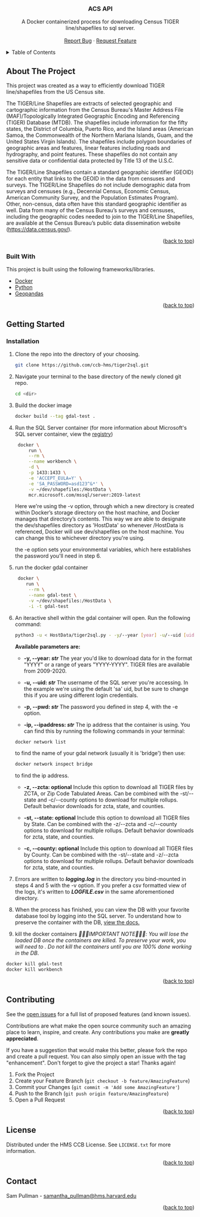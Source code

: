 <div id="top"></div>


<!-- PROJECT LOGO -->
<br />
<div align="center">

  <h3 align="center">ACS API</h3>

  <p align="center">
    A Docker containerized process for downloading Census TIGER line/shapefiles to sql server.
    <br />
    <br />
    <a href="https://github.com/ccb-hms/tiger2sql/issues">Report Bug</a>
    ·
    <a href="https://github.com/ccb-hms/tiger2sql/issues">Request Feature</a>
  </p>
</div>



<!-- TABLE OF CONTENTS -->
<details>
  <summary>Table of Contents</summary>
  <ol>
    <li>
      <a href="#about-the-project">About The Project</a>
      <ul>
        <li><a href="#built-with">Built With</a></li>
      </ul>
    </li>
    <li>
      <a href="#getting-started">Getting Started</a>
      <ul>
        <li><a href="#installation">Installation</a></li>
      </ul>
    </li>
    <li><a href="#contributing">Contributing</a></li>
    <li><a href="#license">License</a></li>
    <li><a href="#contact">Contact</a></li>
  </ol>
</details>



<!-- ABOUT THE PROJECT -->
## About The Project

This project was created as a way to efficiently download TIGER line/shapefiles from the US Census site. 

The TIGER/Line Shapefiles are extracts of selected geographic and cartographic information from the Census Bureau's Master Address File (MAF)/Topologically Integrated Geographic Encoding and Referencing (TIGER) Database (MTDB). The shapefiles include information for the fifty states, the District of Columbia, Puerto Rico, and the Island areas (American Samoa, the Commonwealth of the Northern Mariana Islands, Guam, and the United States Virgin Islands). The shapefiles include polygon boundaries of geographic areas and features, linear features including roads and hydrography, and point features. These shapefiles do not contain any sensitive data or confidential data protected by Title 13 of the U.S.C.

The TIGER/Line Shapefiles contain a standard geographic identifier (GEOID) for each entity that links to the GEOID in the data from censuses and surveys. The TIGER/Line Shapefiles do not include demographic data from surveys and censuses (e.g., Decennial Census, Economic Census, American Community Survey, and the Population Estimates Program). Other, non-census, data often have this standard geographic identifier as well. Data from many of the Census Bureau’s surveys and censuses, including the geographic codes needed to join to the TIGER/Line Shapefiles, are available at the Census Bureau’s public data dissemination website (https://data.census.gov/).


<p align="right">(<a href="#top">back to top</a>)</p>



### Built With

This project is built using the following frameworks/libraries.

* [Docker](https://Docker.com/)
* [Python](https://python.org/)
* [Geopandas](https://geopandas.org/en/stable/) 

<p align="right">(<a href="#top">back to top</a>)</p>


<!-- GETTING STARTED -->
## Getting Started

### Installation

1. Clone the repo into the directory of your choosing.
   ```sh
   git clone https://github.com/ccb-hms/tiger2sql.git
   ```

2. Navigate your terminal to the base directory of the newly cloned git repo.
   ```sh
   cd <dir>
   ```

3. Build the docker image
   ```sh
   docker build --tag gdal-test .
   ```

4. Run the SQL Server container (for more information about Microsoft's SQL server container, view the [registry](https://hub.docker.com/_/microsoft-mssql-server))
   ```sh
    docker \
        run \
        --rm \
        --name workbench \
        -d \
        -p 1433:1433 \
        -e 'ACCEPT_EULA=Y' \
        -e 'SA_PASSWORD=asd123^&*' \
        -v ~/dev/shapefiles:/HostData \
        mcr.microsoft.com/mssql/server:2019-latest
    ```
    Here we're using the -v option, through which a new directory is created within Docker’s storage directory on the host machine, and Docker manages that directory’s contents. This way we are able to designate the dev/shapefiles directory as 'HostData' so whenever /HostData is referenced, Docker will use dev/shapefiles on the host machine. You can change this to whichever directory you're using.

    the -e option sets your environmental variables, which here establishes the password you'll need in step 6.

5. run the docker gdal container
   ```sh
    docker \
       run \
        --rm \
        --name gdal-test \
        -v ~/dev/shapefiles:/HostData \
        -i -t gdal-test
    ```
    
 6. An iteractive shell within the gdal container will open. Run the following command:
    ```sh
    python3 -u < HostData/tiger2sql.py - -y/--year [year] -u/--uid [uid] -p/pwd [pwd] -i/--ipaddress [ipaddress] -z/--zcta [zcta] -st/--state [state] -c/--county [county]
    ```

    **Available parameters are:**
    
    * **-y, --year: _str_** The year you'd like to download data for in the format "YYYY" or a range of years "YYYY-YYYY". TIGER files are available from 2009-2020.
    
    * **-u, --uid: _str_** The username of the SQL server you're accessing. In the example we're using the default 'sa' uid, but be sure to change this if you are using different login credentials. 

    * **-p, --pwd: _str_** The password you defined in step 4, with the -e option.

    * **-ip, --ipaddress: _str_** The ip address that the container is using. You can find this by running the following commands in your terminal:
    ```sh
    docker network list
    ```
    to find the name of your gdal network (usually it is 'bridge') then use:
    ```sh
    docker network inspect bridge
    ```
    to find the ip address.

    * **-z, --zcta: optional** Include this option to download all TIGER files by ZCTA, or Zip Code Tabulated Areas. Can be combined with the -st/--state and -c/--county options to download for multiple rollups. Default behavior downloads for zcta, state, and counties.

    * **-st, --state: optional** Include this option to download all TIGER files by State. Can be combined with the -z/--zcta and -c/--county options to download for multiple rollups. Default behavior downloads for zcta, state, and counties.

    * **-c, --county: optional** Include this option to download all TIGER files by County. Can be combined with the -st/--state and -z/--zcta options to download for multiple rollups. Default behavior downloads for zcta, state, and counties.


7. Errors are written to _**logging.log**_ in the directory you bind-mounted in steps 4 and 5 with the -v option. If you prefer a csv formatted view of the logs, it's written to _**LOGFILE.csv**_ in the same aforementioned directory. 

8. When the process has finished, you can view the DB with your favorite database tool by logging into the SQL server. To understand how to preserve the container with the DB, [view the docs.](https://docs.docker.com/engine/reference/commandline/commit/)

9. kill the docker containers _🚩🚩🚩IMPORTANT NOTE🚩🚩🚩: You will lose the loaded DB once the containers are killed. To preserve your work, you will need to <instructions here>. Do not kill the containers until you are 100% done working in the DB_.
  ```sh
  docker kill gdal-test
  docker kill workbench 
  ```
  
<p align="right">(<a href="#top">back to top</a>)</p>

<!-- CONTRIBUTING -->
## Contributing

See the [open issues](https://github.com/ccb-hms/tiger2sql/issues) for a full list of proposed features (and known issues).

Contributions are what make the open source community such an amazing place to learn, inspire, and create. Any contributions you make are **greatly appreciated**.

If you have a suggestion that would make this better, please fork the repo and create a pull request. You can also simply open an issue with the tag "enhancement".
Don't forget to give the project a star! Thanks again!

1. Fork the Project
2. Create your Feature Branch (`git checkout -b feature/AmazingFeature`)
3. Commit your Changes (`git commit -m 'Add some AmazingFeature'`)
4. Push to the Branch (`git push origin feature/AmazingFeature`)
5. Open a Pull Request

<p align="right">(<a href="#top">back to top</a>)</p>



<!-- LICENSE -->
## License

Distributed under the HMS CCB License. See `LICENSE.txt` for more information.

<p align="right">(<a href="#top">back to top</a>)</p>



<!-- CONTACT -->
## Contact

Sam Pullman - samantha_pullman@hms.harvard.edu

<p align="right">(<a href="#top">back to top</a>)</p>


